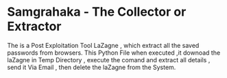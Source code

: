 # Samgrahaka - The Collector or Extractor
The is a Post Exploitation Tool LaZagne , which extract all the saved passwords from browsers. This Python File when executed ,it downoad the laZagne in Temp Directory , execute the comand and extract all details , send it Via Email , then delete the laZagne from the System.

